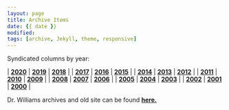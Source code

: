 ```yaml
---
layout: page
title: Archive Items
date: {{ date }}
modified:
tags: [archive, Jekyll, theme, responsive]
---
```


Syndicated columns by year:

| **[2020](/posts/2020)** | **[2019](/posts/2019)** | **[2018](/posts/2018)** |
| **[2017](/posts/2017)** | **[2016](/posts/2016)** | **[2015](/posts/2015)** |
| **[2014](/posts/2014)** | **[2013](/posts/2013)** | **[2012](/posts/2012)** |
| **[2011](/posts/2011)** | **[2010](/posts/2010)** | **[2009](/posts/2009)** |
| **[2008](/posts/2008)** | **[2007](/posts/2007)** | **[2006](/posts/2006)** |
| **[2005](/posts/2005)** | **[2004](/posts/2004)** | **[2003](/posts/2003)** |
| **[2002](/posts/2002)** | **[2001](/posts/2001)** | **[2000](/posts/2000)** |

Dr. Williams archives and old site can be found [**here.**](http://econfaculty.gmu.edu/wew/)
